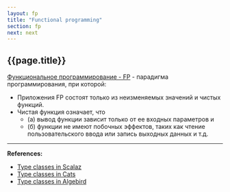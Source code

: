 ```yaml
---
layout: fp
title: "Functional programming"
section: fp
next: next
---
```


## {{page.title}}

[Функциональное программирование - FP](https://ru.wikipedia.org/wiki/%D0%A4%D1%83%D0%BD%D0%BA%D1%86%D0%B8%D0%BE%D0%BD%D0%B0%D0%BB%D1%8C%D0%BD%D0%BE%D0%B5_%D0%BF%D1%80%D0%BE%D0%B3%D1%80%D0%B0%D0%BC%D0%BC%D0%B8%D1%80%D0%BE%D0%B2%D0%B0%D0%BD%D0%B8%D0%B5) -
парадигма программирования, при которой:
- Приложения FP состоят только из неизменяемых значений и чистых функций.
- Чистая функция означает, что 
  - (а) вывод функции зависит только от ее входных параметров и 
  - (б) функции не имеют побочных эффектов, таких как чтение пользовательского ввода или запись выходных данных и т.д.




---

**References:**
- [Type classes in Scalaz](https://scalaz.github.io/7/typeclass/index.html)
- [Type classes in Cats](https://github.com/tpolecat/cats-infographic)
- [Type classes in Algebird](https://twitter.github.io/algebird/typeclasses.html)
